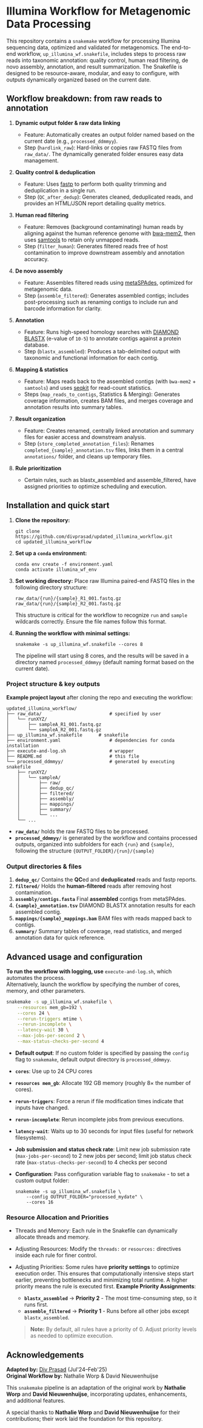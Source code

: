 # Illumina Workflow for Metagenomic Data Processing  


This repository contains a `snakemake` workflow for processing Illumina sequencing data, optimized and validated for metagenomics. The end-to-end workflow, `up_illumina_wf.snakefile`, includes steps to process raw reads into taxonomic annotation: quality control, human read filtering, de novo assembly, annotation, and result summarization. The Snakefile is designed to be resource-aware, modular, and easy to configure, with outputs dynamically organized based on the current date.  


## Workflow breakdown: from raw reads to annotation

1. **Dynamic output folder & raw data linking**  
   - Feature: Automatically creates an output folder named based on the current date (e.g., `processed_ddmmyy`).  
   - Step (`hardlink_raw`): Hard-links or copies raw FASTQ files from `raw_data/`. The dynamically generated folder ensures easy data management.

2. **Quality control & deduplication**  
   - Feature: Uses [fastp](https://github.com/OpenGene/fastp) to perform both quality trimming and deduplication in a single run.  
   - Step (`QC_after_dedup`): Generates cleaned, deduplicated reads, and provides an HTML/JSON report detailing quality metrics.

3. **Human read filtering**  
   - Feature: Removes (background contaminating) human reads by aligning against the human reference genome with [bwa-mem2](https://github.com/bwa-mem2/bwa-mem2), then uses [samtools](http://www.htslib.org/) to retain only unmapped reads.  
   - Step (`filter_human`): Generates filtered reads free of host contamination to improve downstream assembly and annotation accuracy.

4. **De novo assembly**  
   - Feature: Assembles filtered reads using [metaSPAdes](https://cab.spbu.ru/software/spades/), optimized for metagenomic data.  
   - Step (`assemble_filtered`): Generates assembled contigs; includes post-processing such as renaming contigs to include run and barcode information for clarity.

5. **Annotation**  
   - Feature: Runs high-speed homology searches with [DIAMOND BLASTX](https://github.com/bbuchfink/diamond) (e-value of `10-5`) to annotate contigs against a protein database.  
   - Step (`blastx_assembled`): Produces a tab-delimited output with taxonomic and functional information for each contig.

6. **Mapping & statistics**  
   - Feature: Maps reads back to the assembled contigs (with `bwa-mem2` + `samtools`) and uses [seqkit](https://bioinf.shenwei.me/seqkit/) for read-count statistics.  
   - Steps (`map_reads_to_contigs`, Statistics & Merging):  Generates coverage information, creates BAM files, and merges coverage and annotation results into summary tables.

7. **Result organization**  
   - Feature: Creates renamed, centrally linked annotation and summary files for easier access and downstream analysis.  
   - Step (`store_completed_annotation_files`): Renames `completed_{sample}_annotation.tsv` files, links them in a central `annotations/` folder, and cleans up temporary files.

8. **Rule prioritization**  
   - Certain rules, such as blastx_assembled and assemble_filtered, have assigned priorities to optimize scheduling and execution.  


## Installation and quick start

1. **Clone the repository:**

    ```
    git clone https://github.com/divprasad/updated_illumina_workflow.git
    cd updated_illumina_workflow
    ```

2. **Set up a `conda` environment:**

    ```
    conda env create -f environment.yaml
    conda activate illumina_wf_env
    ```

3. **Set working directory:**
    Place raw Illumina paired-end FASTQ files in the following directory structure:
    ```
    raw_data/{run}/{sample}_R1_001.fastq.gz
    raw_data/{run}/{sample}_R2_001.fastq.gz
    ```
    This structure is critical for the workflow to recognize `run` and `sample` wildcards correctly. Ensure the file names follow this format.

4. **Running the workflow with minimal settings:**  
    ```
    snakemake -s up_illumina_wf.snakefile --cores 8
    ```
    The pipeline will start using 8 cores, and the results will be saved in a directory named `processed_ddmmyy` (default naming format based on the current date).  


### Project structure & key outputs

**Example project layout** after cloning the repo and executing the workflow:

```
updated_illumina_workflow/
├── raw_data/                         # specified by user
│   └── runXYZ/
│       ├── sampleA_R1_001.fastq.gz
│       └── sampleA_R2_001.fastq.gz
├── up_illumina_wf.snakefile      # snakefile
├── environment.yaml                  # dependencies for conda installation
├── execute-and-log.sh                # wrapper
├── README.md                         # this file
└── processed_ddmmyy/                 # generated by executing snakefile
    ├── runXYZ/
    │   └── sampleA/
    │       ├── raw/
    │       ├── dedup_qc/
    │       ├── filtered/
    │       ├── assembly/
    │       ├── mappings/
    │       ├── summary/
    │       └── ...
    └── ...
```

- **`raw_data/`** holds the raw FASTQ files to be processed.
- **`processed_ddmmyy/`** is generated by the workflow and contains processed outputs, organized into subfolders for each `{run}` and `{sample}`, following the structure `{OUTPUT_FOLDER}/{run}/{sample}`  


### Output directories & files

1. **`dedup_qc/`** Contains the **QC**ed and **deduplicated** reads and fastp reports.
2. **`filtered/`** Holds the **human-filtered** reads after removing host contamination.
3. **`assembly/contigs.fasta`** Final **assembled** contigs from metaSPAdes.
4. **`{sample}_annotation.tsv`** DIAMOND BLASTX annotation results for each assembled contig.
5. **`mappings/{sample}_mappings.bam`** BAM files with reads mapped back to contigs.
6. **`summary/`** Summary tables of coverage, read statistics, and merged annotation data for quick reference.  


## Advanced usage and configuration

**To run the workflow with logging, use** `execute-and-log.sh`, which automates the process.  
Alternatively, launch the workflow by specifying the number of cores, memory, and other parameters.  

```bash
snakemake -s up_illumina_wf.snakefile \
    --resources mem_gb=192 \
    --cores 24 \
    --rerun-triggers mtime \
    --rerun-incomplete \
    --latency-wait 30 \
    --max-jobs-per-second 2 \
    --max-status-checks-per-second 4
```  

- **Default output**: If no custom folder is specified by passing the `config` flag to `snakemake`, default output directory is `processed_ddmmyy`.
- **`cores`**: Use up to 24 CPU cores
- **`resources mem_gb`**: Allocate 192 GB memory (roughly 8× the number of cores).  
- **`rerun-triggers`**: Force a rerun if file modification times indicate that inputs have changed.  
- **`rerun-incomplete`**: Rerun incomplete jobs from previous executions.
- **`latency-wait`**: Waits up to 30 seconds for input files (useful for network filesystems).
- **Job submission and status check rate**: Limit new job submission rate (`max-jobs-per-second`) to 2 new jobs per second; limit job status check rate (`max-status-checks-per-second`) to 4 checks per second  
- **Configuration**: Pass configuration variable flag to `snakemake` - to set a custom output folder:

  ```
  snakemake -s up_illumina_wf.snakefile \
      --config OUTPUT_FOLDER="processed_mydate" \
      --cores 16
  ```  


### Resource Allocation and Priorities  
  - Threads and Memory: Each rule in the Snakefile can dynamically allocate threads and memory.  
  - Adjusting Resources: Modify the `threads:` or `resources:` directives inside each rule for finer control.
  - Adjusting Priorities: Some rules have **priority settings** to optimize execution order. This ensures that computationally intensive steps start earlier, preventing bottlenecks and minimizing total runtime. A higher priority means the rule is executed first.
  **Example Priority Assignments**:  
    - **`blastx_assembled`**  → **Priority 2** - The most time-consuming step, so it runs first.  
    - **`assemble_filtered`** → **Priority 1** - Runs before all other jobs except `blastx_assembled`.

    > **Note:** By default, all rules have a priority of 0. Adjust priority levels as needed to optimize execution.


## Acknowledgements  

**Adapted by:** [Div Prasad](https://github.com/divprasad/) (Jul'24–Feb'25)  
**Original Workflow by:** Nathalie Worp & David Nieuwenhuijse  

This `snakemake` pipeline is an adaptation of the original work by **Nathalie Worp** and **David Nieuwenhuijse**, incorporating updates, enhancements, and additional features.  

A special thanks to **Nathalie Worp** and **David Nieuwenhuijse** for their contributions; their work laid the foundation for this repository.  
